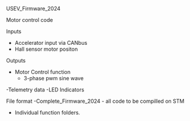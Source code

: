USEV_Firmware_2024

Motor control code

Inputs
- Accelerator input via CANbus
- Hall sensor motor positon

Outputs
- Motor Control function
  - 3-phase pwm sine wave

-Telemetry data
-LED Indicators

File format
-Complete_Firmware_2024 - all code to be compilled on STM
- Individual function folders.
